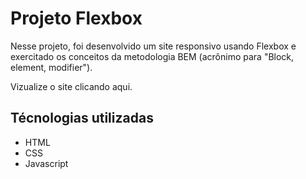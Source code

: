 # Projeto Flexbox

Nesse projeto, foi desenvolvido um site responsivo usando Flexbox e exercitado os conceitos da metodologia BEM (acrônimo para "Block, element, modifier").

Vizualize o site clicando aqui.

## Técnologias utilizadas
* HTML
* CSS
* Javascript

